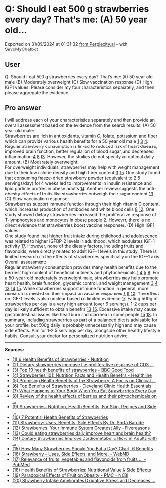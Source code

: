 # Q: Should I eat 500 g strawberries every day? That‘s me: (A) 50 year old...
Exported on 31/05/2024 at 01:31:32 [from Perplexity.ai](https://www.perplexity.ai/search/Q-Should-I-VkHUbYtkR2aZHP33rHlnFQ) - with [SaveMyChatbot](https://save.hugocollin.com)

## User
Q: Should I eat 500 g strawberries every day? That‘s me:
(A) 50 year old male
(B) Moderately overweight
(C) Slow vaccination response
(D) High IGF1 values.
Please consider my four characteristics separately, and then please aggregate the evidence.

## Pro answer
I will address each of your characteristics separately and then provide an overall assessment based on the evidence from the search results. (A) 50 year old male:  
Strawberries are rich in antioxidants, vitamin C, folate, potassium and fiber which can provide various health benefits for a 50 year old male [1](https://www.health.com/strawberries-benefits-7566271) [3](https://www.bbcgoodfood.com/howto/guide/ingredient-focus-strawberries) [4](https://www.healthline.com/nutrition/foods/strawberries). Regular strawberry consumption is linked to reduced risk of heart disease, improved brain function, better regulation of blood sugar, and decreased inflammation [4](https://www.healthline.com/nutrition/foods/strawberries) [8](https://pubmed.ncbi.nlm.nih.gov/29087531/) [13](https://www.medicalnewstoday.com/articles/could-eating-strawberries-daily-improve-heart-and-brain-health). However, the studies do not specify an optimal daily amount. (B) Moderately overweight:  
For overweight individuals, strawberries may help with weight management due to their low calorie density and high fiber content [3](https://www.bbcgoodfood.com/howto/guide/ingredient-focus-strawberries) [15](https://www.medicinenet.com/how_many_strawberries_should_you_eat_a_day/article.htm). One study found that consuming freeze-dried strawberry powder (equivalent to 2.5 servings/day) for 4 weeks led to improvements in insulin resistance and lipid particle profiles in obese adults [14](https://www.ncbi.nlm.nih.gov/pmc/articles/PMC8145532/). Another review suggests the anti-obesity effects of fruits like strawberries outweigh their sugar content [19](https://www.ncbi.nlm.nih.gov/pmc/articles/PMC5084020/). (C) Slow vaccination response:  
Strawberries support immune function through their high vitamin C content, which increases production of antibodies and white blood cells [8](https://pubmed.ncbi.nlm.nih.gov/29087531/) [12](https://my.fivereasons.eu/blogs/blog/strawberries-your-immune-system-greatest-ally). One study showed dietary strawberries increased the proliferative response of T-lymphocytes and monocytes in obese people [2](https://pubmed.ncbi.nlm.nih.gov/23597267/). However, there is no direct evidence that strawberries boost vaccine responses. (D) High IGF1 values:  
One study found that higher fruit intake during childhood and adolescence was related to higher IGFBP-2 levels in adulthood, which modulates IGF-1 activity [17](https://pubmed.ncbi.nlm.nih.gov/26628272/). However, none of the dietary factors, including fruits and flavonoids, were directly related to adult IGF-1 levels in this study. There is limited research on the effects of strawberries specifically on the IGF-1 axis. Overall assessment:  
Regular strawberry consumption provides many health benefits due to the berries' high content of beneficial nutrients and phytochemicals [1](https://www.health.com/strawberries-benefits-7566271) [4](https://www.healthline.com/nutrition/foods/strawberries) [5](https://pubmed.ncbi.nlm.nih.gov/27172913/) [8](https://pubmed.ncbi.nlm.nih.gov/29087531/). For a 50-year-old moderately overweight male, strawberries may help promote heart health, brain function, glycemic control, and weight management [3](https://www.bbcgoodfood.com/howto/guide/ingredient-focus-strawberries) [4](https://www.healthline.com/nutrition/foods/strawberries) [13](https://www.medicalnewstoday.com/articles/could-eating-strawberries-daily-improve-heart-and-brain-health) [14](https://www.ncbi.nlm.nih.gov/pmc/articles/PMC8145532/) [15](https://www.medicinenet.com/how_many_strawberries_should_you_eat_a_day/article.htm). While strawberries support immune function in general, more research is needed on their impact on vaccine responses [2](https://pubmed.ncbi.nlm.nih.gov/23597267/) [8](https://pubmed.ncbi.nlm.nih.gov/29087531/) [12](https://my.fivereasons.eu/blogs/blog/strawberries-your-immune-system-greatest-ally). The effect on IGF-1 levels is also unclear based on limited evidence [17](https://pubmed.ncbi.nlm.nih.gov/26628272/). Eating 500g of strawberries per day is a very high amount (over 6 servings). 1-2 cups per day is likely sufficient to obtain benefits [13](https://www.medicalnewstoday.com/articles/could-eating-strawberries-daily-improve-heart-and-brain-health) [15](https://www.medicinenet.com/how_many_strawberries_should_you_eat_a_day/article.htm). Excessive intake may cause gastrointestinal issues like heartburn and diarrhea in some people [15](https://www.medicinenet.com/how_many_strawberries_should_you_eat_a_day/article.htm) [18](https://www.godigit.com/nutrition/benefits-of-strawberries). In summary, including strawberries as part of a balanced diet is advisable for your profile, but 500g daily is probably unnecessarily high and may cause side effects. Aim for 1-2.5 servings per day, alongside other healthy lifestyle habits. Consult your doctor for personalized nutrition advice.

---
**Sources:**
- [(1) 6 Health Benefits of Strawberries - Nutrition](https://www.health.com/strawberries-benefits-7566271)
- [(2) Dietary strawberries increase the proliferative response of CD3 ...](https://pubmed.ncbi.nlm.nih.gov/23597267/)
- [(3) Top 10 health benefits of strawberries - BBC Good Food](https://www.bbcgoodfood.com/howto/guide/ingredient-focus-strawberries)
- [(4) Strawberries 101: Nutrition Facts and Health Benefits - Healthline](https://www.healthline.com/nutrition/foods/strawberries)
- [(5) Promising Health Benefits of the Strawberry: A Focus on Clinical ...](https://pubmed.ncbi.nlm.nih.gov/27172913/)
- [(6) Top Benefits of Strawberries - Cleveland Clinic Health Essentials](https://health.clevelandclinic.org/benefits-of-strawberries)
- [(7) What Happens to Your Body When You Eat Strawberries Every Day](https://www.eatingwell.com/benefits-of-strawberries-8405421)
- [(8) Review of the health effects of berries and their phytochemicals on ...](https://pubmed.ncbi.nlm.nih.gov/29087531/)
- [(9) Strawberries: Nutrition, Health Benefits, For Skin, Recipes and Side ...](https://www.netmeds.com/health-library/post/strawberries-nutrition-health-benefits-for-skin-recipes-and-side-effects)
- [(10) 7 Potential Health Benefits of Strawberries](https://www.everydayhealth.com/diet-nutrition/potential-health-benefits-of-strawberries/)
- [(11) Strawberry: Uses, Benefits, Side Effects By Dr. Smita Barode](https://pharmeasy.in/blog/ayurveda-uses-benefits-side-effects-of-strawberry/)
- [(12) Strawberries: Your Immune System Greatest Ally - Fivereasons](https://my.fivereasons.eu/blogs/blog/strawberries-your-immune-system-greatest-ally)
- [(13) Could eating strawberries daily improve heart and brain health?](https://www.medicalnewstoday.com/articles/could-eating-strawberries-daily-improve-heart-and-brain-health)
- [(14) Dietary Strawberries Improve Cardiometabolic Risks in Adults with ...](https://www.ncbi.nlm.nih.gov/pmc/articles/PMC8145532/)
- [(15) How Many Strawberries Should You Eat a Day? Chart, 6 Benefits](https://www.medicinenet.com/how_many_strawberries_should_you_eat_a_day/article.htm)
- [(16) Strawberry - Uses, Side Effects, and More. - WebMD](https://www.webmd.com/vitamins/ai/ingredientmono-362/strawberry)
- [(17) Relevance of fruits, vegetables and flavonoids from fruits ... - PubMed](https://pubmed.ncbi.nlm.nih.gov/26628272/)
- [(18) Health Benefits of Strawberries: Nutritional Value & Side Effects](https://www.godigit.com/nutrition/benefits-of-strawberries)
- [(19) Paradoxical Effects of Fruit on Obesity - PMC - NCBI](https://www.ncbi.nlm.nih.gov/pmc/articles/PMC5084020/)
- [(20) Strawberry Intake Ameliorates Oxidative Stress and Decreases ...](https://www.ncbi.nlm.nih.gov/pmc/articles/PMC6466532/)


